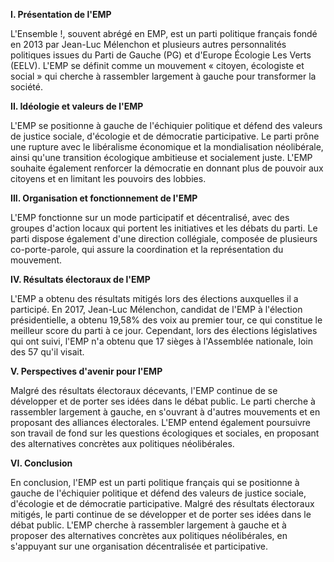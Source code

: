 

**I. Présentation de l'EMP**

L'Ensemble !, souvent abrégé en EMP, est un parti politique français fondé en 2013 par Jean-Luc Mélenchon et plusieurs autres personnalités politiques issues du Parti de Gauche (PG) et d'Europe Écologie Les Verts (EELV). L'EMP se définit comme un mouvement « citoyen, écologiste et social » qui cherche à rassembler largement à gauche pour transformer la société.

**II. Idéologie et valeurs de l'EMP**

L'EMP se positionne à gauche de l'échiquier politique et défend des valeurs de justice sociale, d'écologie et de démocratie participative. Le parti prône une rupture avec le libéralisme économique et la mondialisation néolibérale, ainsi qu'une transition écologique ambitieuse et socialement juste. L'EMP souhaite également renforcer la démocratie en donnant plus de pouvoir aux citoyens et en limitant les pouvoirs des lobbies.

**III. Organisation et fonctionnement de l'EMP**

L'EMP fonctionne sur un mode participatif et décentralisé, avec des groupes d'action locaux qui portent les initiatives et les débats du parti. Le parti dispose également d'une direction collégiale, composée de plusieurs co-porte-parole, qui assure la coordination et la représentation du mouvement.

**IV. Résultats électoraux de l'EMP**

L'EMP a obtenu des résultats mitigés lors des élections auxquelles il a participé. En 2017, Jean-Luc Mélenchon, candidat de l'EMP à l'élection présidentielle, a obtenu 19,58% des voix au premier tour, ce qui constitue le meilleur score du parti à ce jour. Cependant, lors des élections législatives qui ont suivi, l'EMP n'a obtenu que 17 sièges à l'Assemblée nationale, loin des 57 qu'il visait.

**V. Perspectives d'avenir pour l'EMP**

Malgré des résultats électoraux décevants, l'EMP continue de se développer et de porter ses idées dans le débat public. Le parti cherche à rassembler largement à gauche, en s'ouvrant à d'autres mouvements et en proposant des alliances électorales. L'EMP entend également poursuivre son travail de fond sur les questions écologiques et sociales, en proposant des alternatives concrètes aux politiques néolibérales.

**VI. Conclusion**

En conclusion, l'EMP est un parti politique français qui se positionne à gauche de l'échiquier politique et défend des valeurs de justice sociale, d'écologie et de démocratie participative. Malgré des résultats électoraux mitigés, le parti continue de se développer et de porter ses idées dans le débat public. L'EMP cherche à rassembler largement à gauche et à proposer des alternatives concrètes aux politiques néolibérales, en s'appuyant sur une organisation décentralisée et participative.